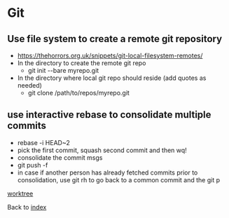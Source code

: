 # Git

## Use file system to create a **remote git repository**
- https://thehorrors.org.uk/snippets/git-local-filesystem-remotes/
- In the directory to create the remote git repo
  - git init --bare myrepo.git
- In the directory where local git repo should reside (add quotes as needed)
  - git clone /path/to/repos/myrepo.git

## use interactive rebase to consolidate multiple commits
- rebase -i HEAD~2
- pick the first commit, squash second commit and then wq!
- consolidate the commit msgs
- git push -f
- in case if another person has already fetched commits prior to consolidation, use git rh to go back to a common commit and the git p 


[worktree](https://grok.com/share/bGVnYWN5_16be80be-007e-4516-9dc6-b55e7d58798e) 

Back to [index](index.md)